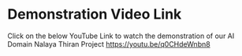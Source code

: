 # Demonstration Video Link

Click on the below YouTube Link to watch the demonstration of our AI Domain Nalaya Thiran Project
https://youtu.be/q0CHdeWnbn8
